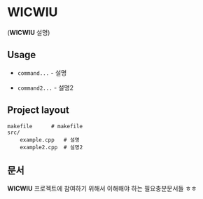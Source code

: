 # WICWIU

(**WICWIU** 설명)

## Usage

- `command...` - 설명

- `command2...` - 설명2

## Project layout

    makefile      # makefile
    src/
        example.cpp   # 설명
        example2.cpp  # 설명2

## 문서 

**WICWIU** 프로젝트에 참여하기 위해서 이해해야 하는 필요충분문서들 ㅎㅎ